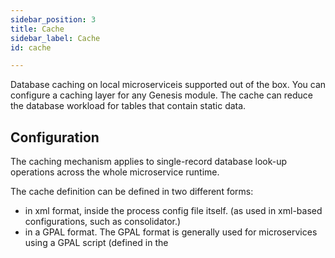```yaml
---
sidebar_position: 3
title: Cache
sidebar_label: Cache
id: cache

---
```

Database caching on local microserviceis supported out of the box. You can configure a caching layer for any Genesis module. The cache can reduce the database workload for tables that contain static data.

## Configuration

The caching mechanism applies to single-record database look-up operations across the whole microservice runtime.

The cache definition can be defined in two different forms:

* in xml format,  inside the process config file itself.  (as used in xml-based configurations, such as consolidator.)
* in a GPAL format. The GPAL format is generally used for microservices using a GPAL script (defined in the <script> attribute in processes.xml) and this file will be defined in the <config> attribute of the process definition. The GPAL file naming convention is: _application_**-process-config.kts**

The available options for both XML and GPAL are:

_expireAfterWrite_ represents the period of time that an entry will be cached since the last time it was written (or replaced). **timeUnit** attribute specifies the kind of period to be used (NANOSECONDS, MICROSECONDS, MILLISECONDS, SECONDS, MINUTES, HOURS or DAYS) being SECONDS the default value. Default: 600 seconds.

_expireAfterAccess_ the period of time that an entry will be cached since the last time it was read. Uses **timeUnit** attribute like **expireAfterWrite** to define the kind of period. Default: 300 seconds.

_initialCapacity_ is the number of entries the cache will be able to hold without extending its size since the start of the process. Default: 10000.

_maximumEntries_ is the limit of entries we can hold in our cache. If the limit is achieved, entries will be replaced with an LRU algorithm. Default: 10000.

_concurrencyLevel_ sets the way the cache is structured internally, so it affect the amount of concurrency we can achieve with multi-threaded operations. It is a sensitive configuration parameter and can potentially worsen performance so should be used only for tweaking with care or not used at all. Default: 4.

_multipleKeys_ if we set this to "true", any call to a record with any of its keys will hit cache as long as the record is in it (handy but involves data duplication). Otherwise, a call must use the same key it was used previously to retrieve a record from cache or we will have to reload the record from database (more efficient if the same keys are going to be used every time). Default: true

_update_ only available in cache and **not bulkCache**. It will update cached records when they are modified in our database. Default: false.

_insertNewEntrie_* if set to true, it will force the caching of new records inserted for each table. Standard behaviour won't cache records inserted if they haven't been read before. This feature is also not available in **bulkCache**. Default: false.

_tables_ can define loadOnStart as true, if we want to pre-load the whole table in cache before the process starts. Default: false.